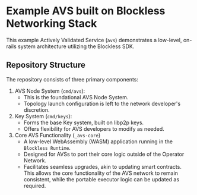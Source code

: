 # Example AVS built on Blockless Networking Stack

This example Actively Validated Service (`avs`) demonstrates a low-level, on-rails system architecture utilizing the Blockless SDK.

## Repository Structure
The repository consists of three primary components:

1. AVS Node System (`cmd/avs`):
   - This is the foundational AVS Node System.
   - Topology launch configuration is left to the network developer's discretion.
2. Key System (`cmd/keys`):
   - Forms the base Key system, built on libp2p keys.
   - Offers flexibility for AVS developers to modify as needed.
3. Core AVS Functionality (`_avs-core`)
   - A low-level WebAssembly (WASM) application running in the `Blockless Runtime`.
   - Designed for AVSs to port their core logic outside of the Operator Network.
   - Facilitates seamless upgrades, akin to updating smart contracts. This allows the core functionality of the AVS network to remain consistent, while the portable executor logic can be updated as required.
